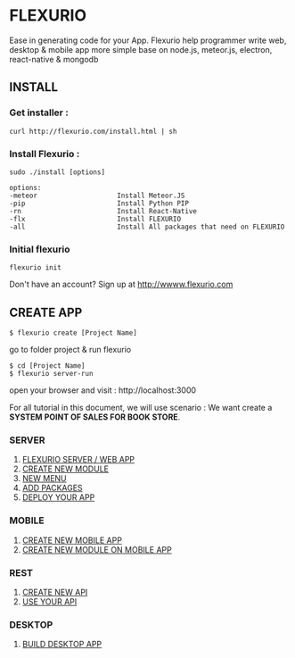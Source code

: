 # FLEXURIO
Ease in generating code for your App. Flexurio help programmer write web, desktop & mobile app more simple base on node.js, meteor.js, electron, react-native & mongodb

## INSTALL
### Get installer :
```
curl http://flexurio.com/install.html | sh

```

### Install Flexurio  :
```
sudo ./install [options]

```

```
options:
-meteor                    Install Meteor.JS
-pip                       Install Python PIP
-rn                        Install React-Native
-flx                       Install FLEXURIO
-all                       Install All packages that need on FLEXURIO
```

### Initial flexurio
```
flexurio init

```
Don't have an account? Sign up at http://wwww.flexurio.com



## CREATE APP
```
$ flexurio create [Project Name]

```

go to folder project & run flexurio

```
$ cd [Project Name]
$ flexurio server-run
```

open your browser and visit : http://localhost:3000


For all tutorial in this document, we will use scenario : We want create a **SYSTEM POINT OF SALES FOR BOOK STORE**.


### SERVER
1. [FLEXURIO SERVER / WEB APP](https://vneu.github.io/FLEXURIO-CLI/doc/server_init)
2. [CREATE NEW MODULE](https://vneu.github.io/FLEXURIO-CLI/doc/server_createmodule)
3. [NEW MENU](https://vneu.github.io/FLEXURIO-CLI/doc/server_menu)
4. [ADD PACKAGES](https://vneu.github.io/FLEXURIO-CLI/doc/server_addpackages)
5. [DEPLOY YOUR APP](https://vneu.github.io/FLEXURIO-CLI/doc/server_deploy)

### MOBILE
1. [CREATE NEW MOBILE APP](https://vneu.github.io/FLEXURIO-CLI/doc/mobile_init)
2. [CREATE NEW MODULE ON MOBILE APP](https://vneu.github.io/FLEXURIO-CLI/doc/mobile_createmodule)

### REST
1. [CREATE NEW API](https://vneu.github.io/FLEXURIO-CLI/doc/api_create)
1. [USE YOUR API](https://vneu.github.io/FLEXURIO-CLI/doc/api_usage)

### DESKTOP
1. [BUILD DESKTOP APP](https://vneu.github.io/FLEXURIO-CLI/doc/desktop_init)
